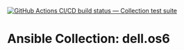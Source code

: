 [![GitHub Actions CI/CD build status — Collection test suite](https://github.com/coll-test/dell.os6/workflows/Collection%20test%20suite/badge.svg?branch=master)](https://github.com/coll-test/dell.os6/actions?query=workflow%3A%22Collection%20test%20suite%22)

Ansible Collection: dell.os6
=================================================